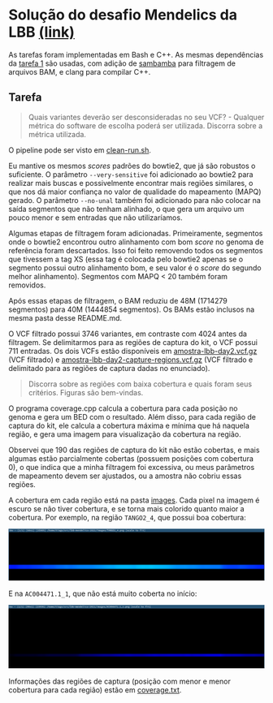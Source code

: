 # Solução do desafio Mendelics da LBB [(link)](https://github.com/mendelics/lbb-mendelics-2021/blob/main/Dia_2/README.md)

As tarefas foram implementadas em Bash e C++. As mesmas dependências da [tarefa 1](../README.md) são usadas, com adição de [sambamba](https://lomereiter.github.io/sambamba/index.html) para filtragem de arquivos BAM, e clang para compilar C++.

## Tarefa

> Quais variantes deverão ser desconsideradas no seu VCF? - Qualquer métrica do software de escolha poderá ser utilizada. Discorra sobre a métrica utilizada.

O pipeline pode ser visto em [clean-run.sh](clean-run.sh).

Eu mantive os mesmos *scores* padrões do bowtie2, que já são robustos o suficiente. O parâmetro `--very-sensitive` foi adicionado ao bowtie2 para realizar mais buscas e possivelmente encontrar mais regiões similares, o que nos dá maior confiança no valor de qualidade do mapeamento (MAPQ) gerado. O parâmetro `--no-unal` também foi adicionado para não colocar na saída segmentos que não tenham alinhado, o que gera um arquivo um pouco menor e sem entradas que não utilizaríamos.

Algumas etapas de filtragem foram adicionadas. Primeiramente, segmentos onde o bowtie2 encontrou outro alinhamento com bom *score* no genoma de referência foram descartados. Isso foi feito removendo todos os segmentos que tivessem a tag XS (essa tag é colocada pelo bowtie2 apenas se o segmento possui outro alinhamento bom, e seu valor é o *score* do segundo melhor alinhamento). Segmentos com MAPQ < 20 também foram removidos.

Após essas etapas de filtragem, o BAM reduziu de 48M (1714279 segmentos) para 40M (1444854 segmentos). Os BAMs estão inclusos na mesma pasta desse README.md.

O VCF filtrado possui 3746 variantes, em contraste com 4024 antes da filtragem. Se delimitarmos para as regiões de captura do kit, o VCF possui 711 entradas. Os dois VCFs estão disponíveis em [amostra-lbb-day2.vcf.gz](amostra-lbb-day2.vcf.gz) (VCF filtrado) e [amostra-lbb-day2-capture-regions.vcf.gz](amostra-lbb-day2-capture-regions.vcf.gz) (VCF filtrado e delimitado para as regiões de captura dadas no enunciado).

> Discorra sobre as regiões com baixa cobertura e quais foram seus critérios. Figuras são bem-vindas.

O programa coverage.cpp calcula a cobertura para cada posição no genoma e gera um BED com o resultado. Além disso, para cada região de captura do kit, ele calcula a cobertura máxima e mínima que há naquela região, e gera uma imagem para visualização da cobertura na região.

Observei que 190 das regiões de captura do kit não estão cobertas, e mais algumas estão parcialmente cobertas (possuem posições com cobertura 0), o que indica que a minha filtragem foi excessiva, ou meus parâmetros de mapeamento devem ser ajustados, ou a amostra não cobriu essas regiões.

A cobertura em cada região está na pasta [images](../images). Cada pixel na imagem é escuro se não tiver cobertura, e se torna mais colorido quanto maior a cobertura. Por exemplo, na região `TANGO2_4`, que possui boa cobertura:

![TANGO24](./TANGO2_4.png)

E na `AC004471.1_1`, que não está muito coberta no início:

![AC004471.11](./AC004471.1_1.png)

Informações das regiões de captura (posição com menor e menor cobertura para cada região) estão em [coverage.txt](coverage.txt).
